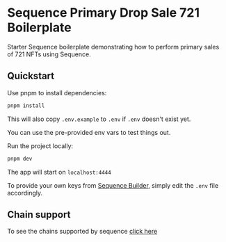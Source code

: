 # Sequence Primary Drop Sale 721 Boilerplate

Starter Sequence boilerplate demonstrating how to perform primary sales of 721 NFTs using Sequence.

## Quickstart

Use pnpm to install dependencies:

```js
pnpm install
```

This will also copy `.env.example` to `.env` if `.env` doesn't exist yet.

You can use the pre-provided env vars to test things out.

Run the project locally:

```js
pnpm dev
```

The app will start on `localhost:4444`

To provide your own keys from [Sequence Builder](https://sequence.build/), simply edit the `.env` file accordingly.

## Chain support

To see the chains supported by sequence [click here](https://docs.sequence.xyz/solutions/technical-references/chain-support/)
